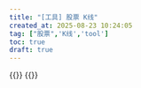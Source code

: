```yaml
---
title: "[工具] 股票 K线"
created_at: 2025-08-23 10:24:05
tag: ["股票",'K线','tool']
toc: true
draft: true
---
```


{{<echarts>}}
{{<inline-html path="app.html">}}